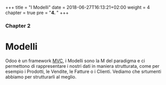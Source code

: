 +++
title = "I Modelli"
date = 2018-06-27T16:13:21+02:00
weight = 4
chapter = true
pre = "<b>4. </b>"
+++

### Chapter 2

# Modelli
Odoo è un framework [MVC](https://it.wikipedia.org/wiki/Model-view-controller), i Modelli sono la M del paradigma e ci permettono di rappresentare i nostri dati in maniera strutturata, come per esempio i Prodotti, le Vendite, le Fatture o i Clienti. Vediamo che srtumenti abbiamo per strutturarli al meglio.
